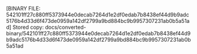[BINARY FILE: 542101ff27c880ff5373944e0decab7264d1e2df0edab7b8438ef44d9b9adc5176b4d33d6f473de0959a142df2799a9bd884bc9b9957307231ab0b5a51ad]
Stored copy: docs/converted-binary/542101ff27c880ff5373944e0decab7264d1e2df0edab7b8438ef44d9b9adc5176b4d33d6f473de0959a142df2799a9bd884bc9b9957307231ab0b5a51ad

